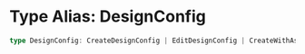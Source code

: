 # Type Alias: DesignConfig

```ts
type DesignConfig: CreateDesignConfig | EditDesignConfig | CreateWithAssetDesignConfig | CreateWithTemplateDesignConfig;
```
